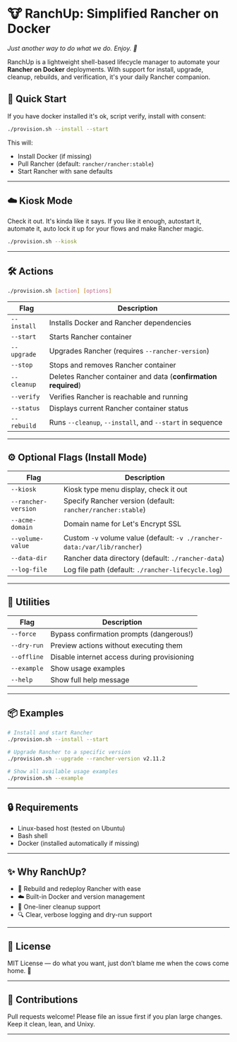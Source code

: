 # 🐮 RanchUp: Simplified Rancher on Docker

*Just another way to do what we do. Enjoy. 🙂*

RanchUp is a lightweight shell-based lifecycle manager to automate your **Rancher on Docker** deployments. With support for install, upgrade, cleanup, rebuilds, and verification, it's your daily Rancher companion.

## 🚀 Quick Start
If you have docker installed it's ok, script verify, install with consent:

```bash
./provision.sh --install --start
````

This will:

* Install Docker (if missing)
* Pull Rancher (default: `rancher/rancher:stable`)
* Start Rancher with sane defaults

---

## ☁️ Kiosk Mode
Check it out. It's kinda like it says. If you like it enough, autostart it, automate it, auto lock it up for your flows and make Rancher magic.

```bash
./provision.sh --kiosk
```

---

## 🛠️ Actions

```bash
./provision.sh [action] [options]
```

| Flag        | Description                                                    |
| ----------- | -------------------------------------------------------------- |
| `--install` | Installs Docker and Rancher dependencies                       |
| `--start`   | Starts Rancher container                                       |
| `--upgrade` | Upgrades Rancher (requires `--rancher-version`)                |
| `--stop`    | Stops and removes Rancher container                            |
| `--cleanup` | Deletes Rancher container and data (**confirmation required**) |
| `--verify`  | Verifies Rancher is reachable and running                      |
| `--status`  | Displays current Rancher container status                      |
| `--rebuild` | Runs `--cleanup`, `--install`, and `--start` in sequence       |

---

## ⚙️ Optional Flags (Install Mode)

| Flag                | Description                                                              |
| ------------------- | ------------------------------------------------------------------------ |
| `--kiosk`           | Kiosk type menu display, check it out                                    |
| `--rancher-version` | Specify Rancher version (default: `rancher/rancher:stable`)              |
| `--acme-domain`     | Domain name for Let's Encrypt SSL                                        |
| `--volume-value`    | Custom `-v` volume value (default: `-v ./rancher-data:/var/lib/rancher`) |
| `--data-dir`        | Rancher data directory (default: `./rancher-data`)                       |
| `--log-file`        | Log file path (default: `./rancher-lifecycle.log`)                       |

---

## 🧪 Utilities

| Flag        | Description                                 |
| ----------- | ------------------------------------------- |
| `--force`   | Bypass confirmation prompts (dangerous!)    |
| `--dry-run` | Preview actions without executing them      |
| `--offline` | Disable internet access during provisioning |
| `--example` | Show usage examples                         |
| `--help`    | Show full help message                      |

---

## 📦 Examples

```bash
# Install and start Rancher
./provision.sh --install --start

# Upgrade Rancher to a specific version
./provision.sh --upgrade --rancher-version v2.11.2

# Show all available usage examples
./provision.sh --example
```

---

## 🔒 Requirements

* Linux-based host (tested on Ubuntu)
* Bash shell
* Docker (installed automatically if missing)

---

## ✨ Why RanchUp?

* 🔄 Rebuild and redeploy Rancher with ease
* ☁️ Built-in Docker and version management
* 🧹 One-liner cleanup support
* 🔍 Clear, verbose logging and dry-run support

---

## 📜 License

MIT License — do what you want, just don’t blame me when the cows come home. 🐄

---

## 🤝 Contributions

Pull requests welcome! Please file an issue first if you plan large changes. Keep it clean, lean, and Unixy.

---
